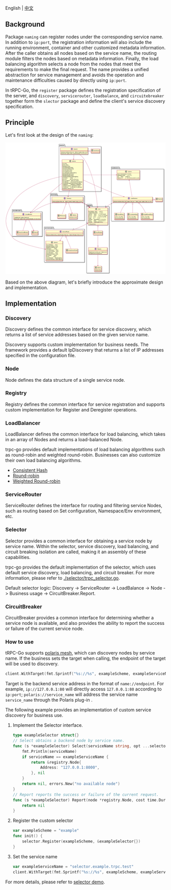 English | [中文](README.zh_CN.md)

## Background

Package `naming` can register nodes under the corresponding service name. In addition to `ip:port`, the registration information will also include the running environment, container and other customized metadata information. After the caller obtains all nodes based on the service name, the routing module filters the nodes based on metadata information. Finally, the load balancing algorithm selects a node from the nodes that meet the requirements to make the final request. The name provides a unified abstraction for service management and avoids the operation and maintenance difficulties caused by directly using `ip:port`.

In tRPC-Go, the `register` package defines the registration specification of the server, and `discovery`, `servicerouter`, `loadbalance`, and `circuitebreaker` together form the `slector` package and define the client's service discovery specification.

## Principle

Let's first look at the design of the `naming`:

![naming design](/.resources-without-git-lfs/naming/naming.png)

Based on the above diagram, let's briefly introduce the approximate design and implementation.

## Implementation

### Discovery

Discovery defines the common interface for service discovery, which returns a list of service addresses based on the given service name.

Discovery supports custom implementation for business needs. The framework provides a default IpDiscovery that returns a list of IP addresses specified in the configuration file.

### Node

Node defines the data structure of a single service node.

### Registry

Registry defines the common interface for service registration and supports custom implementation for Register and Deregister operations.

### LoadBalancer

LoadBalancer defines the common interface for load balancing, which takes in an array of Nodes and returns a load-balanced Node.

trpc-go provides default implementations of load balancing algorithms such as round-robin and weighted round-robin. Businesses can also customize their own load balancing algorithms.
- [Consistent Hash](/naming/loadbalance/consistenthash)
- [Round-robin](/naming/loadbalance/roundrobin)
- [Weighted Round-robin](/naming/loadbalance/weightroundrobin)

### ServiceRouter

ServiceRouter defines the interface for routing and filtering service Nodes, such as routing based on Set configuration, Namespace/Env environment, etc.

### Selector

Selector provides a common interface for obtaining a service node by service name. Within the selector, service discovery, load balancing, and circuit breaking isolation are called, making it an assembly of these capabilities.

trpc-go provides the default implementation of the selector, which uses default service discovery, load balancing, and circuit breaker. For more information, please refer to [./selector/trpc_selector.go](/naming/selector/trpc_selector.go).

Default selector logic: Discovery -> ServiceRouter -> LoadBalance -> Node -> Business usage -> CircuitBreaker.Report.

### CircuitBreaker

CircuitBreaker provides a common interface for determining whether a service node is available, and also provides the ability to report the success or failure of the current service node.

### How to use

tRPC-Go supports [polaris mesh](https://github.com/trpc-ecosystem/go-naming-polarismesh), which can discovery nodes by service name. If the business sets the target when calling, the endpoint of the target will be used to discovery.

```go
client.WithTarget(fmt.Sprintf("%s://%s", exampleScheme, exampleServiceName)),
```

Target is the backend service address in the format of `name://endpoint`. For example, `ip://127.0.0.1:80` will directly access `127.0.0.1:80` according to `ip:port`; `polaris://service_name` will address the service name `service_name` through the Polaris plug-in .

The following example provides an implementation of custom service discovery for business use.

1. Implement the Selector interface.
   ```go
   type exampleSelector struct{}
   // Select obtains a backend node by service name.
   func (s *exampleSelector) Select(serviceName string, opt ...selector.Option) (*registry.Node,    error) {
       fmt.Println(serviceName)
       if serviceName == exampleServiceName {
           return &registry.Node{
               Address: "127.0.0.1:8000",
           }, nil
       }
       return nil, errors.New("no available node")
   }
   // Report reports the success or failure of the current request.
   func (s *exampleSelector) Report(node *registry.Node, cost time.Duration, success error) error {
       return nil
   }
   ```

2. Register the custom selector
   ```go
   var exampleScheme = "example"
   func init() {
       selector.Register(exampleScheme, &exampleSelector{})
   }
   ```

3. Set the service name
   ```go
   var exampleServiceName = "selector.example.trpc.test"
   client.WithTarget(fmt.Sprintf("%s://%s", exampleScheme, exampleServiceName))
   ```

For more details, please refer to [selector demo](/examples/features/selector).
